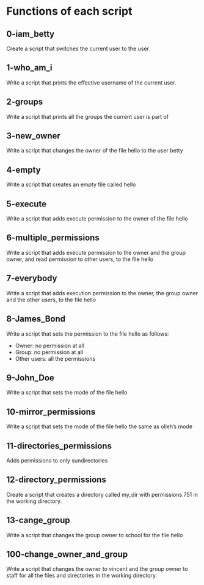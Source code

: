 # Functions of each script

## 0-iam_betty
Create a script that switches the current user to the user

## 1-who_am_i
Write a script that prints the effective username of the current user.

## 2-groups
Write a script that prints all the groups the current user is part of

## 3-new_owner
Write a script that changes the owner of the file hello to the user betty

## 4-empty
Write a script that creates an empty file called hello

## 5-execute
Write a script that adds execute permission to the owner of the file hello

## 6-multiple_permissions
Write a script that adds execute permission to the owner and the group owner, and read permission to other users, to the file hello

## 7-everybody
Write a script that adds execution permission to the owner, the group owner and the other users, to the file hello

## 8-James_Bond
Write a script that sets the permission to the file hello as follows:
- Owner: no permission at all
- Group: no permission at all
- Other users: all the permissions

## 9-John_Doe
Write a script that sets the mode of the file hello

## 10-mirror_permissions
Write a script that sets the mode of the file hello the same as olleh’s mode

## 11-directories_permissions
Adds permissions to only sundirectories

## 12-directory_permissions
Create a script that creates a directory called my_dir with permissions 751 in the working directory.

## 13-cange_group
Write a script that changes the group owner to school for the file hello

## 100-change_owner_and_group
Write a script that changes the owner to vincent and the group owner to staff for all the files and directories in the working directory.



